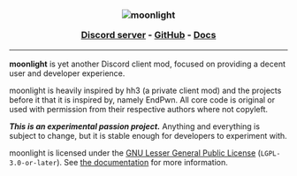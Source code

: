 <h3 align="center">
  <picture>
    <source media="(prefers-color-scheme: dark)" srcset="./img/wordmark-light.png">
    <source media="(prefers-color-scheme: light)" srcset="./img/wordmark.png">
    <img src="./img/wordmark.png" alt="moonlight" />
  </picture>

<a href="https://discord.gg/FdZBTFCP6F">Discord server</a>
\- <a href="https://github.com/moonlight-mod/moonlight">GitHub</a>
\- <a href="https://moonlight-mod.github.io/">Docs</a>

  <hr />
</h3>

**moonlight** is yet another Discord client mod, focused on providing a decent user and developer experience.

moonlight is heavily inspired by hh3 (a private client mod) and the projects before it that it is inspired by, namely EndPwn. All core code is original or used with permission from their respective authors where not copyleft.

**_This is an experimental passion project._** Anything and everything is subject to change, but it is stable enough for developers to experiment with.

moonlight is licensed under the [GNU Lesser General Public License](https://www.gnu.org/licenses/lgpl-3.0.html) (`LGPL-3.0-or-later`). See [the documentation](https://moonlight-mod.github.io/) for more information.
